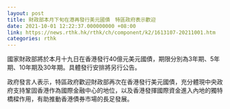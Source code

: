 ```yaml
---
layout: post
title: 財政部本月下旬在港再發行美元國債　特區政府表示歡迎
date: 2021-10-01 12:22:37.000000000 +08:00
link: https://news.rthk.hk/rthk/ch/component/k2/1613107-20211001.htm
categories: rthk
---
```


國家財政部將於本月十九日在香港發行40億元美元國債，期限分別為3年期、5年期、10年期及30年期。具體發行安排將另行公告。

政府發言人表示，特區政府歡迎財政部再次在香港發行美元國債，充分體現中央政府支持鞏固香港作為國際金融中心的地位，以及香港發揮國際資金進入內地的獨特橋樑作用，有助推動香港債券市場的長足發展。
